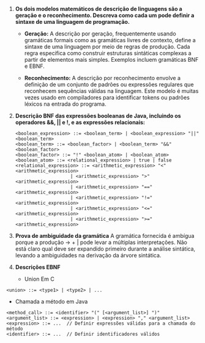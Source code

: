 1. **Os dois modelos matemáticos de descrição de linguagens são a geração e o reconhecimento. Descreva como cada um pode definir a sintaxe de uma linguagem de programação.**

   - **Geração:**
     A descrição por geração, frequentemente usando gramáticas formais como as gramáticas livres de contexto, define a sintaxe de uma linguagem por meio de regras de produção. Cada regra especifica como construir estruturas sintáticas complexas a partir de elementos mais simples. Exemplos incluem gramáticas BNF e EBNF.

   - **Reconhecimento:**
     A descrição por reconhecimento envolve a definição de um conjunto de padrões ou expressões regulares que reconhecem sequências válidas na linguagem. Este modelo é muitas vezes usado em compiladores para identificar tokens ou padrões léxicos na entrada do programa.

2. **Descrição BNF das expressões booleanas de Java, incluindo os operadores &&, || e !, e as expressões relacionais:**

   ```bnf
   <boolean_expression> ::= <boolean_term> | <boolean_expression> "||" <boolean_term>
   <boolean_term> ::= <boolean_factor> | <boolean_term> "&&" <boolean_factor>
   <boolean_factor> ::= "!" <boolean_atom> | <boolean_atom>
   <boolean_atom> ::= <relational_expression> | true | false
   <relational_expression> ::= <arithmetic_expression> "<" <arithmetic_expression>
                       | <arithmetic_expression> ">" <arithmetic_expression>
                       | <arithmetic_expression> "==" <arithmetic_expression>
                       | <arithmetic_expression> "!=" <arithmetic_expression>
                       | <arithmetic_expression> "<=" <arithmetic_expression>
                       | <arithmetic_expression> ">=" <arithmetic_expression>
   ````
   
3. **Prova de ambiguidade da gramática** A gramática fornecida é ambígua porque a produção <A> -> <A> + <A> | <ID> pode levar a múltiplas interpretações. Não está claro qual <A> deve ser expandido primeiro durante a análise sintática, levando a ambiguidades na derivação da árvore sintática.

4. **Descrições EBNF**
  
   - Union Em C
  
  ```bnf
  <union> ::= <type1> | <type2> | ...
  ````
  
   - Chamada a método em Java
    
  ```bnf
  <method_call> ::= <identifier> "(" [<argument_list>] ")"
  <argument_list> ::= <expression> | <expression> "," <argument_list>
  <expression> ::= ...  // Definir expressões válidas para a chamada do método
  <identifier> ::= ...  // Definir identificadores válidos
  ````
  
  
  

